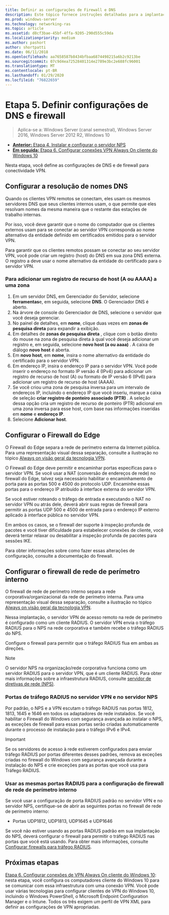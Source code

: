 ```yaml
---
title: Definir as configurações de Firewall e DNS
description: Este tópico fornece instruções detalhadas para a implantação de Always On VPN no Windows Server 2016.
ms.prod: windows-server
ms.technology: networking-ras
ms.topic: article
ms.assetid: d8cf3bae-45bf-4ffa-9205-290d555c59da
ms.localizationpriority: medium
ms.author: pashort
author: shortpatti
ms.date: 06/11/2018
ms.openlocfilehash: aa7658587b8434bfbaa6874498215a6b2c9213be
ms.sourcegitcommit: 07c9d4ea72528401314e2789e3bc2e688fc96001
ms.translationtype: MT
ms.contentlocale: pt-BR
ms.lasthandoff: 01/29/2020
ms.locfileid: "76822659"
---
```

# <a name="step-5-configure-dns-and-firewall-settings"></a>Etapa 5. Definir configurações de DNS e firewall

>Aplica-se a: Windows Server (canal semestral), Windows Server 2016, Windows Server 2012 R2, Windows 10

- [**Anterior:** Etapa 4. Instalar e configurar o servidor NPS](vpn-deploy-nps.md)
- [**Em seguida:** Etapa 6. Configurar conexões VPN Always On cliente do Windows 10](vpn-deploy-client-vpn-connections.md)

Nesta etapa, você define as configurações de DNS e de firewall para conectividade VPN.

## <a name="configure-dns-name-resolution"></a>Configurar a resolução de nomes DNS

Quando os clientes VPN remotos se conectam, eles usam os mesmos servidores DNS que seus clientes internos usam, o que permite que eles resolvam nomes da mesma maneira que o restante das estações de trabalho internas.

Por isso, você deve garantir que o nome do computador que os clientes externos usam para se conectar ao servidor VPN corresponda ao nome alternativo da entidade definido em certificados emitidos para o servidor VPN.

Para garantir que os clientes remotos possam se conectar ao seu servidor VPN, você pode criar um registro (host) do DNS em sua zona DNS externa. O registro a deve usar o nome alternativo da entidade do certificado para o servidor VPN.

### <a name="to-add-a-host-a-or-aaaa-resource-record-to-a-zone"></a>Para adicionar um registro de recurso de host (A ou AAAA) a uma zona

1. Em um servidor DNS, em Gerenciador do Servidor, selecione **ferramentas**e, em seguida, selecione **DNS**. O Gerenciador DNS é aberto.
2. Na árvore de console do Gerenciador de DNS, selecione o servidor que você deseja gerenciar.
3. No painel de detalhes, em **nome**, clique duas vezes em **zonas de pesquisa direta** para expandir a exibição.
4. Em detalhes de **zonas de pesquisa direta** , clique com o botão direito do mouse na zona de pesquisa direta à qual você deseja adicionar um registro e, em seguida, selecione **novo host (a ou aaaa)** . A caixa de diálogo **novo host** é aberta.
5. Em **novo host**, em **nome**, insira o nome alternativo da entidade do certificado para o servidor VPN.
6. Em endereço IP, insira o endereço IP para o servidor VPN. Você pode inserir o endereço no formato IP versão 4 (IPv4) para adicionar um registro de recurso de host (A) ou formato de IP versão 6 (IPv6) para adicionar um registro de recurso de host (AAAA).
7. Se você criou uma zona de pesquisa inversa para um intervalo de endereços IP, incluindo o endereço IP que você inseriu, marque a caixa de seleção **criar registro de ponteiro associado (PTR)** .  A seleção dessa opção cria um registro de recurso de ponteiro (PTR) adicional em uma zona inversa para esse host, com base nas informações inseridas em **nome** e **endereço IP**.
8. Selecione **Adicionar host**.

## <a name="configure-the-edge-firewall"></a>Configurar o Firewall do Edge

O Firewall do Edge separa a rede de perímetro externa da Internet pública. Para uma representação visual dessa separação, consulte a ilustração no tópico [Always on visão geral da tecnologia VPN](../always-on-vpn-technology-overview.md).

O Firewall do Edge deve permitir e encaminhar portas específicas para o servidor VPN. Se você usar a NAT (conversão de endereços de rede) no firewall do Edge, talvez seja necessário habilitar o encaminhamento de porta para as portas 500 e 4500 do protocolo UDP. Encaminhe essas portas para o endereço IP atribuído à interface externa do servidor VPN.

Se você estiver roteando o tráfego de entrada e executando o NAT no servidor VPN ou atrás dele, deverá abrir suas regras de firewall para permitir as portas UDP 500 e 4500 de entrada para o endereço IP externo aplicado à interface pública no servidor VPN.

Em ambos os casos, se o firewall der suporte à inspeção profunda de pacotes e você tiver dificuldade para estabelecer conexões de cliente, você deverá tentar relaxar ou desabilitar a inspeção profunda de pacotes para sessões IKE.

Para obter informações sobre como fazer essas alterações de configuração, consulte a documentação do firewall.

## <a name="configure-the-internal-perimeter-network-firewall"></a>Configurar o firewall de rede de perímetro interno

O firewall de rede de perímetro interno separa a rede corporativa/organizacional da rede de perímetro interna. Para uma representação visual dessa separação, consulte a ilustração no tópico [Always on visão geral da tecnologia VPN](../always-on-vpn-technology-overview.md).

Nessa implantação, o servidor VPN de acesso remoto na rede de perímetro é configurado como um cliente RADIUS.  O servidor VPN envia o tráfego RADIUS para o NPS na rede corporativa e também recebe o tráfego RADIUS do NPS.

Configure o firewall para permitir que o tráfego RADIUS flua em ambas as direções.

>[!NOTE]
>O servidor NPS na organização/rede corporativa funciona como um servidor RADIUS para o servidor VPN, que é um cliente RADIUS. Para obter mais informações sobre a infraestrutura RADIUS, consulte [servidor de diretivas de rede (NPS)](../../../../../networking/technologies/nps/nps-top.md).

### <a name="radius-traffic-ports-on-the-vpn-server-and-nps-server"></a>Portas de tráfego RADIUS no servidor VPN e no servidor NPS

Por padrão, o NPS e a VPN escutam o tráfego RADIUS nas portas 1812, 1813, 1645 e 1646 em todos os adaptadores de rede instalados. Se você habilitar o Firewall do Windows com segurança avançada ao instalar o NPS, as exceções de firewall para essas portas serão criadas automaticamente durante o processo de instalação para o tráfego IPv6 e IPv4.

>[!IMPORTANT]
>Se os servidores de acesso à rede estiverem configurados para enviar tráfego RADIUS por portas diferentes desses padrões, remova as exceções criadas no firewall do Windows com segurança avançada durante a instalação do NPS e crie exceções para as portas que você usa para Tráfego RADIUS.

### <a name="use-the-same-radius-ports-for-the-internal-perimeter-network-firewall-configuration"></a>Usar as mesmas portas RADIUS para a configuração de firewall de rede de perímetro interno

Se você usar a configuração de porta RADIUS padrão no servidor VPN e no servidor NPS, certifique-se de abrir as seguintes portas no firewall de rede de perímetro interno:

- Portas UDP1812, UDP1813, UDP1645 e UDP1646

Se você não estiver usando as portas RADIUS padrão em sua implantação do NPS, deverá configurar o firewall para permitir o tráfego RADIUS nas portas que você está usando. Para obter mais informações, consulte [Configurar firewalls para tráfego RADIUS](../../../../../networking/technologies/nps/nps-firewalls-configure.md).

## <a name="next-steps"></a>Próximas etapas

[Etapa 6. Configurar conexões de VPN Always On cliente do Windows 10](vpn-deploy-client-vpn-connections.md): nesta etapa, você configura os computadores cliente do Windows 10 para se comunicar com essa infraestrutura com uma conexão VPN. Você pode usar várias tecnologias para configurar clientes de VPN do Windows 10, incluindo o Windows PowerShell, o Microsoft Endpoint Configuration Manager e o Intune. Todos os três exigem um perfil de VPN XML para definir as configurações de VPN apropriadas.